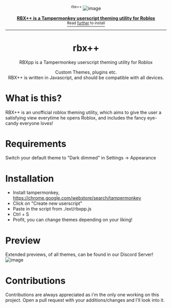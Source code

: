 <div align="center">

<sup>rbx++</sup>
![image](https://github.com/user-attachments/assets/de21a247-f694-4584-9845-27c744df8c53)

<a href="https://discord.gg/moneygang">
  <div>
    

  </div>
  <b>
    RBX++ is a Tampermonkey userscript theming utility for Roblox
    
  </b>
  <div>
    <sup>Read <u>further</u> to install</sup>
  </div>
</a>

<hr />

# rbx++

RBXpp is a Tampermonkey userscript theming utility for Roblox

Custom Themes, plugins etc. <br />
RBX++ is written in Javascript, and should be compatible with all devices.


</div>

# What is this?
RBX++ is an unofficial roblox theming utility, which aims to give the user a satisfying view everytime he opens Roblox, and includes the fancy eye-candy everyone loves!


# Requirements
Switch your default theme to "Dark dimmed" in Settings -> Appearance

# Installation
* Install tampermonkey, https://chrome.google.com/webstore/search/tampermonkey
* Click on "Create new userscript"
* Paste in the script from ./ext/rbxpp.js
* Ctrl + S
* Profit, you can change themes depending on your liking!

# Preview
Extended previews, of all themes, can be found in our Discord Server!
![image](https://github.com/user-attachments/assets/c47d0066-7a83-4312-b94b-08689e6827f3)

# Contributions
Contributions are always appreciated as i'm the only one working on this project. Open a pull request with your additions/changes and I'll look into it.
